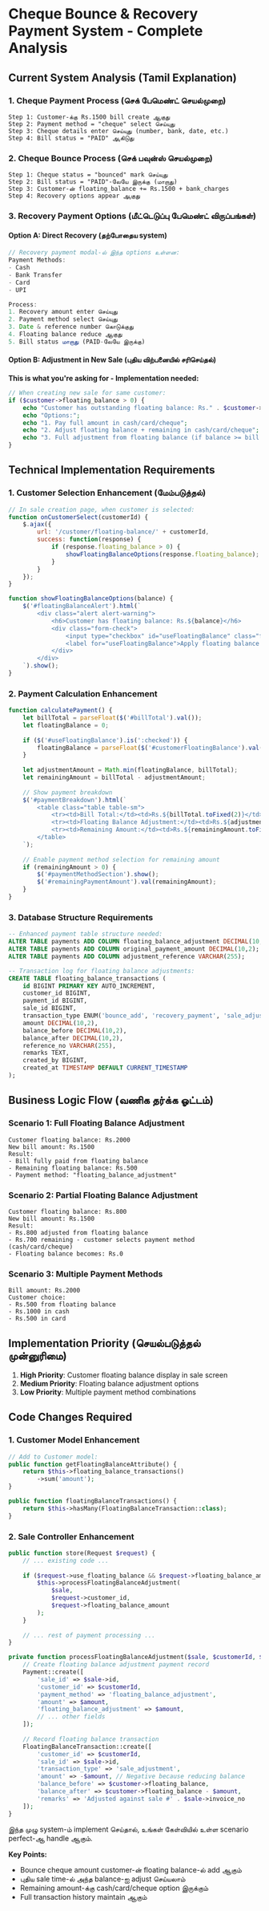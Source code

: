# Cheque Bounce & Recovery Payment System - Complete Analysis

## Current System Analysis (Tamil Explanation)

### 1. Cheque Payment Process (செக் பேமெண்ட் செயல்முறை)

```
Step 1: Customer-க்கு Rs.1500 bill create ஆகுது
Step 2: Payment method = "cheque" select செய்யுது  
Step 3: Cheque details enter செய்யுது (number, bank, date, etc.)
Step 4: Bill status = "PAID" ஆகிடுது
```

### 2. Cheque Bounce Process (செக் பவுன்ஸ் செயல்முறை)

```
Step 1: Cheque status = "bounced" mark செய்யுது
Step 2: Bill status = "PAID"-லேயே இருக்கு (மாறாது)
Step 3: Customer-ன் floating_balance += Rs.1500 + bank_charges
Step 4: Recovery options appear ஆகுது
```

### 3. Recovery Payment Options (மீட்டெடுப்பு பேமெண்ட் விருப்பங்கள்)

#### Option A: Direct Recovery (தற்போதைய system)
```javascript
// Recovery payment modal-ல் இந்த options உள்ளன:
Payment Methods:
- Cash
- Bank Transfer  
- Card
- UPI

Process:
1. Recovery amount enter செய்யுது
2. Payment method select செய்யுது
3. Date & reference number கொடுக்குது
4. Floating balance reduce ஆகுது
5. Bill status மாறாது (PAID-லேயே இருக்கு)
```

#### Option B: Adjustment in New Sale (புதிய விற்பனையில் சரிசெய்தல்)

**This is what you're asking for - Implementation needed:**

```php
// When creating new sale for same customer:
if ($customer->floating_balance > 0) {
    echo "Customer has outstanding floating balance: Rs." . $customer->floating_balance;
    echo "Options:";
    echo "1. Pay full amount in cash/card/cheque";  
    echo "2. Adjust floating balance + remaining in cash/card/cheque";
    echo "3. Full adjustment from floating balance (if balance >= bill amount)";
}
```

## Technical Implementation Requirements

### 1. Customer Selection Enhancement (மேம்படுத்தல்)

```javascript
// In sale creation page, when customer is selected:
function onCustomerSelect(customerId) {
    $.ajax({
        url: '/customer/floating-balance/' + customerId,
        success: function(response) {
            if (response.floating_balance > 0) {
                showFloatingBalanceOptions(response.floating_balance);
            }
        }
    });
}

function showFloatingBalanceOptions(balance) {
    $('#floatingBalanceAlert').html(`
        <div class="alert alert-warning">
            <h6>Customer has floating balance: Rs.${balance}</h6>
            <div class="form-check">
                <input type="checkbox" id="useFloatingBalance" class="form-check-input">
                <label for="useFloatingBalance">Apply floating balance to this bill</label>
            </div>
        </div>
    `).show();
}
```

### 2. Payment Calculation Enhancement

```javascript
function calculatePayment() {
    let billTotal = parseFloat($('#billTotal').val());
    let floatingBalance = 0;
    
    if ($('#useFloatingBalance').is(':checked')) {
        floatingBalance = parseFloat($('#customerFloatingBalance').val());
    }
    
    let adjustmentAmount = Math.min(floatingBalance, billTotal);
    let remainingAmount = billTotal - adjustmentAmount;
    
    // Show payment breakdown
    $('#paymentBreakdown').html(`
        <table class="table table-sm">
            <tr><td>Bill Total:</td><td>Rs.${billTotal.toFixed(2)}</td></tr>
            <tr><td>Floating Balance Adjustment:</td><td>Rs.${adjustmentAmount.toFixed(2)}</td></tr>
            <tr><td>Remaining Amount:</td><td>Rs.${remainingAmount.toFixed(2)}</td></tr>
        </table>
    `);
    
    // Enable payment method selection for remaining amount
    if (remainingAmount > 0) {
        $('#paymentMethodSection').show();
        $('#remainingPaymentAmount').val(remainingAmount);
    }
}
```

### 3. Database Structure Requirements

```sql
-- Enhanced payment table structure needed:
ALTER TABLE payments ADD COLUMN floating_balance_adjustment DECIMAL(10,2) DEFAULT 0;
ALTER TABLE payments ADD COLUMN original_payment_amount DECIMAL(10,2);
ALTER TABLE payments ADD COLUMN adjustment_reference VARCHAR(255);

-- Transaction log for floating balance adjustments:
CREATE TABLE floating_balance_transactions (
    id BIGINT PRIMARY KEY AUTO_INCREMENT,
    customer_id BIGINT,
    payment_id BIGINT,
    sale_id BIGINT,
    transaction_type ENUM('bounce_add', 'recovery_payment', 'sale_adjustment'),
    amount DECIMAL(10,2),
    balance_before DECIMAL(10,2),
    balance_after DECIMAL(10,2),
    reference_no VARCHAR(255),
    remarks TEXT,
    created_by BIGINT,
    created_at TIMESTAMP DEFAULT CURRENT_TIMESTAMP
);
```

## Business Logic Flow (வணிக தர்க்க ஓட்டம்)

### Scenario 1: Full Floating Balance Adjustment
```
Customer floating balance: Rs.2000
New bill amount: Rs.1500
Result: 
- Bill fully paid from floating balance
- Remaining floating balance: Rs.500
- Payment method: "floating_balance_adjustment"
```

### Scenario 2: Partial Floating Balance Adjustment
```
Customer floating balance: Rs.800  
New bill amount: Rs.1500
Result:
- Rs.800 adjusted from floating balance
- Rs.700 remaining - customer selects payment method (cash/card/cheque)
- Floating balance becomes: Rs.0
```

### Scenario 3: Multiple Payment Methods
```
Bill amount: Rs.2000
Customer choice:
- Rs.500 from floating balance
- Rs.1000 in cash  
- Rs.500 in card
```

## Implementation Priority (செயல்படுத்தல் முன்னுரிமை)

1. **High Priority**: Customer floating balance display in sale screen
2. **Medium Priority**: Floating balance adjustment options
3. **Low Priority**: Multiple payment method combinations

## Code Changes Required

### 1. Customer Model Enhancement
```php
// Add to Customer model:
public function getFloatingBalanceAttribute() {
    return $this->floating_balance_transactions()
        ->sum('amount');
}

public function floatingBalanceTransactions() {
    return $this->hasMany(FloatingBalanceTransaction::class);
}
```

### 2. Sale Controller Enhancement  
```php
public function store(Request $request) {
    // ... existing code ...
    
    if ($request->use_floating_balance && $request->floating_balance_amount > 0) {
        $this->processFloatingBalanceAdjustment(
            $sale, 
            $request->customer_id, 
            $request->floating_balance_amount
        );
    }
    
    // ... rest of payment processing ...
}

private function processFloatingBalanceAdjustment($sale, $customerId, $amount) {
    // Create floating balance adjustment payment record
    Payment::create([
        'sale_id' => $sale->id,
        'customer_id' => $customerId,
        'payment_method' => 'floating_balance_adjustment',
        'amount' => $amount,
        'floating_balance_adjustment' => $amount,
        // ... other fields
    ]);
    
    // Record floating balance transaction
    FloatingBalanceTransaction::create([
        'customer_id' => $customerId,
        'sale_id' => $sale->id,
        'transaction_type' => 'sale_adjustment',
        'amount' => -$amount, // Negative because reducing balance
        'balance_before' => $customer->floating_balance,
        'balance_after' => $customer->floating_balance - $amount,
        'remarks' => 'Adjusted against sale #' . $sale->invoice_no
    ]);
}
```

இந்த முழு system-ம் implement செய்தால், உங்கள் கேள்வியில் உள்ள scenario perfect-ஆ handle ஆகும்.

**Key Points:**
- Bounce cheque amount customer-ன் floating balance-ல் add ஆகும்
- புதிய sale time-ல் அந்த balance-ஐ adjust செய்யலாம்  
- Remaining amount-க்கு cash/card/cheque option இருக்கும்
- Full transaction history maintain ஆகும்